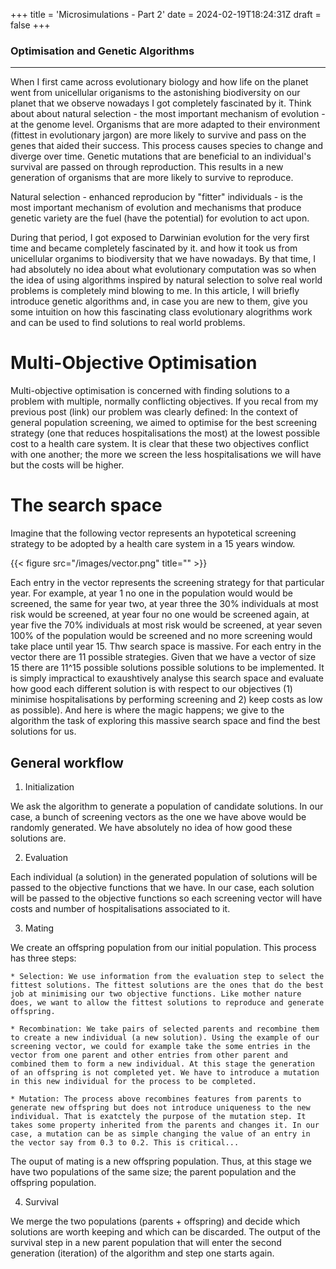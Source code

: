 +++
title = 'Microsimulations - Part 2'
date = 2024-02-19T18:24:31Z
draft = false
+++

### Optimisation and Genetic Algorithms

---------------------------------------------------

When I first came across evolutionary biology and how life on the planet went from unicellular origanisms to the astonishing biodiversity on our planet that we observe nowadays I got completely fascinated by it. Think about about natural selection - the most important mechanism of evolution - at the genome level. Organisms that are more adapted to their environment (fittest in evolutionary jargon) are more likely to survive and pass on the genes that aided their success. This process causes species to change and diverge over time. Genetic mutations that are beneficial to an individual's survival are passed on through reproduction. This results in a new generation of organisms that are more likely to survive to reproduce.


Natural selection - enhanced reproducion by "fitter" individuals - is the most important mechanism of evolution and mechanisms that produce genetic variety are the fuel (have the potential) for evolution to act upon.  



During that period, I got exposed to Darwinian evolution for the very first time and became completely fascinated by it. and how it took us from unicellular organims to biodiversity that we have nowadays. By that time, I had absolutely no idea about what evolutionary computation was so when the idea of using algorithms inspired by natural selection to solve real world problems is completely mind blowing to me. In this article, I will briefly introduce genetic algorithms and, in case you are new to them, give you some intuition on how this fascinating class evolutionary alogrithms work and can be used to find solutions to real world problems.

# Multi-Objective Optimisation 

Multi-objective optimisation is concerned with finding solutions to a problem with multiple, normally conflicting objectives. If you recal from my previous post (link) our problem was clearly defined: In the context of general population screening, we aimed to optimise for the best screening strategy (one that reduces hospitalisations the most) at the lowest possible cost to a health care system. It is clear that these two objectives conflict with one another; the more we screen the less hospitalisations we will have but the costs will be higher. 


# The search space

Imagine that the following vector represents an hypotetical screening strategy to be adopted by a health care system in a 15 years window.

{{< figure src="/images/vector.png" title="" >}}

Each entry in the vector represents the screening strategy for that particular year. For example, at year 1 no one in the population would would be screened, the same for year two, at year three the 30% individuals at most risk would be screened, at year four no one would be screened again, at year five the 70% individuals at most risk would be screened, at year seven 100% of the population would be screened and no more screening would take place until year 15. Thw search space is massive. For each entry in the vector there are 11 possible strategies. Given that we have a vector of size 15 there are 11^15 possible solutions possible solutions to be implemented. It is simply impractical to exaushtively analyse this search space and evaluate how good each different solution is with respect to our objectives (1) minimise hospitalisations by performing screening and 2) keep costs as low as possible). And here is where the magic happens; we give to the algorithm the task of exploring this massive search space and find the best solutions for us. 


## General workflow

1. Initialization

We ask the algorithm to generate a population of candidate solutions. In our case, a bunch of screening vectors as the one we have above would be randomly generated. We have absolutely no idea of how good these solutions are.

2. Evaluation

Each individual (a solution) in the generated population of solutions will be passed to the objective functions that we have. In our case, each solution will be passed to the objective functions so each screening vector will have costs and number of hospitalisations associated to it. 

3. Mating 

We create an offspring population from our initial population. This process has three steps:

    * Selection: We use information from the evaluation step to select the fittest solutions. The fittest solutions are the ones that do the best job at minimising our two objective functions. Like mother nature does, we want to allow the fittest solutions to reproduce and generate offspring. 

    * Recombination: We take pairs of selected parents and recombine them to create a new individual (a new solution). Using the example of our screening vector, we could for example take the some entries in the vector from one parent and other entries from other parent and combined them to form a new individual. At this stage the generation of an offspring is not completed yet. We have to introduce a mutation in this new individual for the process to be completed.

    * Mutation: The process above recombines features from parents to generate new offspring but does not introduce uniqueness to the new individual. That is exatctely the purpose of the mutation step. It takes some property inherited from the parents and changes it. In our case, a mutation can be as simple changing the value of an entry in the vector say from 0.3 to 0.2. This is critical...

The ouput of mating is a new offspring population. Thus, at this stage we have two populations of the same size; the parent population and the offspring population. 

4. Survival

We merge the two populations (parents + offspring) and decide which solutions are worth keeping and which can be discarded. The output of the survival step in a new parent population that will enter the second generation (iteration) of the algorithm and step one starts again.













